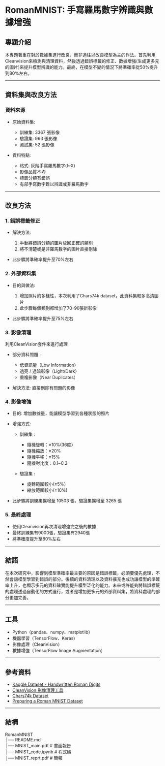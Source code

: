 # **RomanMNIST: 手寫羅馬數字辨識與數據增強**

## **專題介紹**
本專題著重在對於數據集進行改良，而非過往以改良模型為主的作法。首先利用Cleanvision來檢測與清理資料，然後透過錯誤標籤的修正、數據增強(生成更多元的圖片)來提升模型辨識的能力。最終，在模型不變的情況下將準確率從50%提升到80%左右。

---

## **資料集與改良方法**

### **資料來源**
- 原始資料集:  
  - 訓練集: 3367 張影像  
  - 驗證集: 963 張影像  
  - 測試集: 52 張影像  

- 資料特點:  
  - 格式: 灰階手寫羅馬數字(I~X)
  - 影像品質不均
  - 標籤分類有錯誤
  - 有部手寫數字難以辨識或非羅馬數字
  
---

## **改良方法**

### 1. **錯誤標籤修正**  
- 解決方法:
  1. 手動將錯誤分類的圖片放回正確的類別  
  2. 將不清楚或是非羅馬數字的圖片直接刪除  

- 此步驟將準確率提升至70%左右

### 2. **外部資料集**
- 目的與做法:
  1. 增加照片的多樣性，本次利用了Chars74k dataset，此資料集較多高清圖片
  2. 此步驟每個類別都增加了70-90張新影像

- 此步驟將準確率提升至75%左右

### 3. **影像清理**
利用CleanVision套件來進行處理  

- 部分資料問題 :  
  - 低資訊量（Low Information）
  - 過亮 / 過暗影像（Light/Dark）
  - 重複影像（Near Duplicates）
  
- 解決方法: 直接刪除有問題的影像

### 4. **影像增強**
- 目的: 增加數據量，能讓模型學習到各種狀態的照片

- 增強方式:
  - 訓練集 :
    - 隨機旋轉：±10%(36度）
    - 隨機縮放：±20%
    - 隨機平移：±15%
    - 隨機對比度：0.1~0.2
  
  - 驗證集 :
    - 旋轉範圍較小(±5%）
    - 縮放範圍較小(±10%)

- 此步驟將訓練集擴增至 10503 張，驗證集擴增至 3265 張

### 5. **最終處理**
- 使用Cleanvision再次清理增強完之後的數據
- 最終訓練集有9000張，驗證集有2940張
- 將準確度提升至80%左右

---

## **結語**
在本次研究中，影響到模型準確率最主要的原因是錯誤標籤，必須要優先處理，不然會讓模型學習到錯誤的部分。後續的資料清理以及資料擴充也成功讓模型的準確率上升，也顯示多元的資料確實能提升模型泛化的能力。未來或許能夠將錯誤標籤的處理透過自動化的方式進行，或者是增加更多元的外部資料集，將資料處理的部分更加完善。

---

## **工具**
- Python（pandas、numpy、matplotlib）  
- 機器學習（TensorFlow、Keras)
- 影像處理（CleanVision）
- 數據增強（TensorFlow Image Augmentation）

---

## **參考資料**
- [Kaggle Dataset - Handwritten Roman Digits](https://www.kaggle.com/datasets/agneev/basedonenglishhandwrittencharactersmodified)
- [CleanVision 影像清理工具](https://www.cnblogs.com/luohenyueji/p/18499084)
- [Chars74k Dataset](https://www.kaggle.com/datasets/agneev/basedonenglishhandwrittencharactersmodified)
- [Preparing a Roman MNIST Dataset](https://agneevmukherjee.github.io/agneev-blog/preparing-a-Roman-MNIST/)

---  

## **結構**
RomanMNIST    
│── README.md  
│── MNIST_main.pdf # 書面報告  
│── MNIST_code.ipynb # 程式碼  
│── MNIST_reprt.pdf  # 簡報  